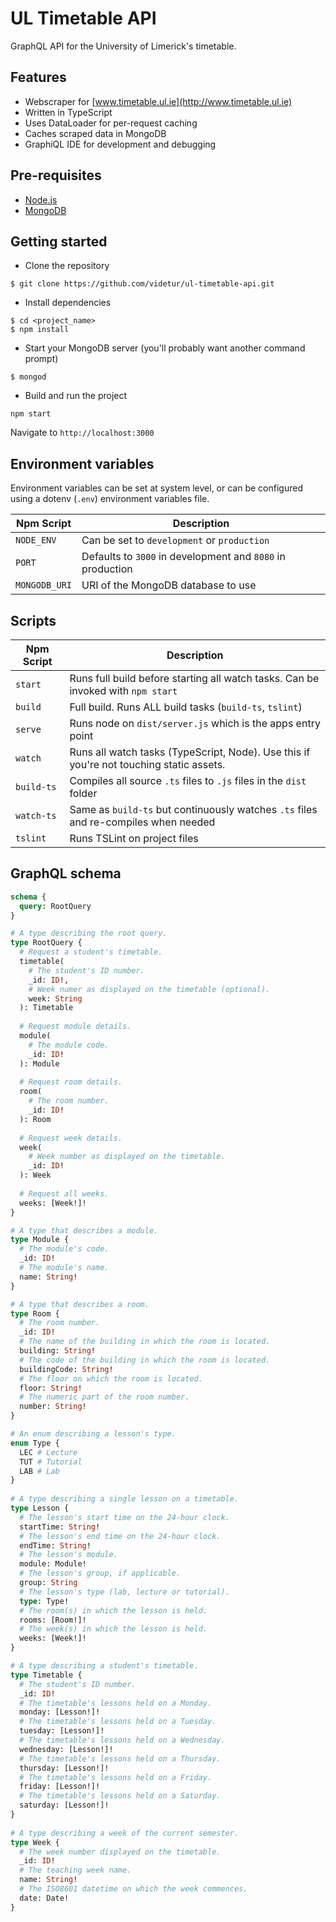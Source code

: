 # UL Timetable API

GraphQL API for the University of Limerick's timetable.

## Features
- Webscraper for [www.timetable.ul.ie](http://www.timetable.ul.ie)
- Written in TypeScript
- Uses DataLoader for per-request caching
- Caches scraped data in MongoDB
- GraphiQL IDE for development and debugging

## Pre-requisites
- [Node.js](https://nodejs.org/en/)
- [MongoDB](https://docs.mongodb.com/manual/installation/)

## Getting started
- Clone the repository
```
$ git clone https://github.com/videtur/ul-timetable-api.git
```
- Install dependencies
```
$ cd <project_name>
$ npm install
```
- Start your MongoDB server (you'll probably want another command prompt)
```
$ mongod
```
- Build and run the project
```
npm start
```
Navigate to `http://localhost:3000`

## Environment variables

Environment variables can be set at system level, or can be configured using a dotenv (`.env`) environment variables file.

| Npm Script | Description |
| ------------------------- | ---------------------------------------------------------------------------------------- |
| `NODE_ENV`                | Can be set to `development` or `production`                                              |
| `PORT`                    | Defaults to `3000` in development and `8080` in production                               |
| `MONGODB_URI`             | URI of the MongoDB database to use                                                       |

## Scripts

| Npm Script | Description |
| ------------------------- | ---------------------------------------------------------------------------------------- |
| `start`                   | Runs full build before starting all watch tasks. Can be invoked with `npm start`         |
| `build`                   | Full build. Runs ALL build tasks (`build-ts`, `tslint`)                                  |
| `serve`                   | Runs node on `dist/server.js` which is the apps entry point                              |
| `watch`                   | Runs all watch tasks (TypeScript, Node). Use this if you're not touching static assets.  |
| `build-ts`                | Compiles all source `.ts` files to `.js` files in the `dist` folder                      |
| `watch-ts`                | Same as `build-ts` but continuously watches `.ts` files and re-compiles when needed      |
| `tslint`                  | Runs TSLint on project files                                                             |

## GraphQL schema

```graphql schema
schema {
  query: RootQuery
}

# A type describing the root query.
type RootQuery {
  # Request a student's timetable.
  timetable(
    # The student's ID number.
    _id: ID!,
    # Week numer as displayed on the timetable (optional).
    week: String
  ): Timetable
  
  # Request module details.
  module(
    # The module code.
    _id: ID!
  ): Module
  
  # Request room details.
  room(
    # The room number.
    _id: ID!
  ): Room
  
  # Request week details.
  week(
    # Week number as displayed on the timetable.
    _id: ID!
  ): Week
  
  # Request all weeks.
  weeks: [Week!]!
}

# A type that describes a module.
type Module {
  # The module's code.
  _id: ID!
  # The module's name.
  name: String!
}

# A type that describes a room.
type Room {
  # The room number.
  _id: ID!
  # The name of the building in which the room is located.
  building: String!
  # The code of the building in which the room is located.
  buildingCode: String!
  # The floor on which the room is located.
  floor: String!
  # The numeric part of the room number.
  number: String!
}

# An enum describing a lesson's type.
enum Type {
  LEC # Lecture
  TUT # Tutorial
  LAB # Lab
}
  
# A type describing a single lesson on a timetable.
type Lesson {
  # The lesson's start time on the 24-hour clock.
  startTime: String!
  # The lesson's end time on the 24-hour clock.
  endTime: String!
  # The lesson's module.
  module: Module!
  # The lesson's group, if applicable.
  group: String
  # The lesson's type (lab, lecture or tutorial).
  type: Type!
  # The room(s) in which the lesson is held.
  rooms: [Room!]!
  # The week(s) in which the lesson is held.
  weeks: [Week!]!
}

# A type describing a student's timetable.
type Timetable {
  # The student's ID number.
  _id: ID!
  # The timetable's lessons held on a Monday.
  monday: [Lesson!]!
  # The timetable's lessons held on a Tuesday.
  tuesday: [Lesson!]!
  # The timetable's lessons held on a Wednesday.
  wednesday: [Lesson!]!
  # The timetable's lessons held on a Thursday.
  thursday: [Lesson!]!
  # The timetable's lessons held on a Friday.
  friday: [Lesson!]!
  # The timetable's lessons held on a Saturday.
  saturday: [Lesson!]!
}
  
# A type describing a week of the current semester.
type Week {
  # The week number displayed on the timetable.
  _id: ID!
  # The teaching week name.
  name: String!
  # The ISO8601 datetime on which the week commences.
  date: Date!
}
```
